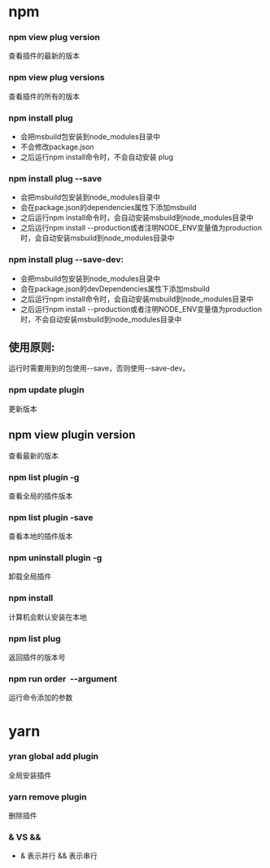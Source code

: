 # npm 

### npm view plug version
查看插件的最新的版本


### npm view plug versions 
查看插件的所有的版本


### npm install plug

+ 会把msbuild包安装到node_modules目录中
+ 不会修改package.json
+ 之后运行npm install命令时，不会自动安装 plug

### npm install plug  --save
+ 会把msbuild包安装到node_modules目录中
+ 会在package.json的dependencies属性下添加msbuild
+ 之后运行npm install命令时，会自动安装msbuild到node_modules目录中
+ 之后运行npm install --production或者注明NODE_ENV变量值为production时，会自动安装msbuild到node_modules目录中
### npm install plug   --save-dev:
+ 会把msbuild包安装到node_modules目录中
+ 会在package.json的devDependencies属性下添加msbuild
+ 之后运行npm install命令时，会自动安装msbuild到node_modules目录中
+ 之后运行npm install --production或者注明NODE_ENV变量值为production时，不会自动安装msbuild到node_modules目录中

## 使用原则:

运行时需要用到的包使用--save，否则使用--save-dev。

### npm update plugin   
更新版本
##  npm view plugin version 
查看最新的版本
### npm list plugin -g 

查看全局的插件版本

### npm list plugin -save  

查看本地的插件版本

### npm uninstall plugin -g  

卸载全局插件

### npm install 

计算机会默认安装在本地

### npm list plug  

返回插件的版本号 

###  npm run order  --argument   
运行命令添加的参数  

# yarn 


### yran global add plugin 

全局安装插件 

### yarn remove plugin 

删除插件

### & VS &&

+ & 表示并行 &&  表示串行





 
